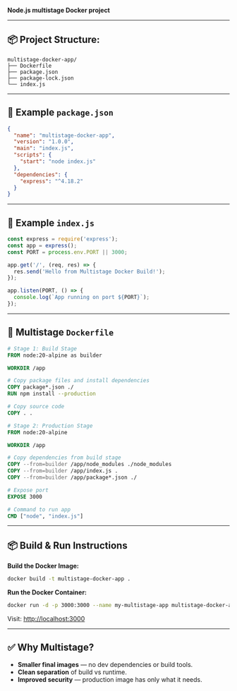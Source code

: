 **Node.js multistage Docker project** 

---

## 📦 Project Structure:

```
multistage-docker-app/
├── Dockerfile
├── package.json
├── package-lock.json
└── index.js
```

---

## 📄 Example `package.json`

```json
{
  "name": "multistage-docker-app",
  "version": "1.0.0",
  "main": "index.js",
  "scripts": {
    "start": "node index.js"
  },
  "dependencies": {
    "express": "^4.18.2"
  }
}
```

---

## 📄 Example `index.js`

```javascript
const express = require('express');
const app = express();
const PORT = process.env.PORT || 3000;

app.get('/', (req, res) => {
  res.send('Hello from Multistage Docker Build!');
});

app.listen(PORT, () => {
  console.log(`App running on port ${PORT}`);
});
```

---

## 📄 Multistage `Dockerfile`

```dockerfile
# Stage 1: Build Stage
FROM node:20-alpine as builder

WORKDIR /app

# Copy package files and install dependencies
COPY package*.json ./
RUN npm install --production

# Copy source code
COPY . .

# Stage 2: Production Stage
FROM node:20-alpine

WORKDIR /app

# Copy dependencies from build stage
COPY --from=builder /app/node_modules ./node_modules
COPY --from=builder /app/index.js .
COPY --from=builder /app/package*.json ./

# Expose port
EXPOSE 3000

# Command to run app
CMD ["node", "index.js"]
```

---

## 📦 Build & Run Instructions

**Build the Docker Image:**

```bash
docker build -t multistage-docker-app .
```

**Run the Docker Container:**

```bash
docker run -d -p 3000:3000 --name my-multistage-app multistage-docker-app
```

Visit: [http://localhost:3000](http://localhost:3000)

---

## ✅ Why Multistage?

* **Smaller final images** — no dev dependencies or build tools.
* **Clean separation** of build vs runtime.
* **Improved security** — production image has only what it needs.

